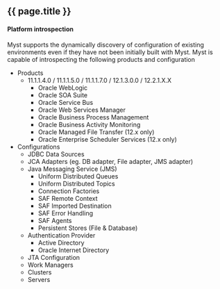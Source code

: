 ## {{ page.title }}

#### Platform introspection

Myst supports the dynamically discovery of configuration of existing environments even if they have not been initially built with Myst. Myst is capable of introspecting the following products and configuration

* Products
  * 11.1.1.4.0 / 11.1.1.5.0 / 11.1.1.7.0 / 12.1.3.0.0 / 12.2.1.X.X
    * Oracle WebLogic
    * Oracle SOA Suite
    * Oracle Service Bus
    * Oracle Web Services Manager
    * Oracle Business Process Management
    * Oracle Business Activity Monitoring
    * Oracle Managed File Transfer (12.x only)
    * Oracle Enterprise Scheduler Services (12.x only)
* Configurations
  * JDBC Data Sources
  * JCA Adapters (eg. DB adapter, File adapter, JMS adapter)
  * Java Messaging Service (JMS)
    * Uniform Distributed Queues
    * Uniform Distributed Topics
    * Connection Factories
    * SAF Remote Context
    * SAF Imported Destination
    * SAF Error Handling
    * SAF Agents
    * Persistent Stores (File & Database)
  * Authentication Provider
    * Active Directory
    * Oracle Internet Directory
  * JTA Configuration
  * Work Managers
  * Clusters
  * Servers
